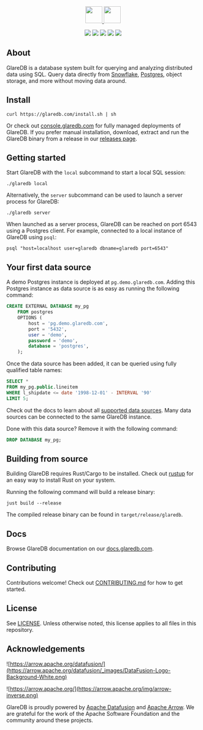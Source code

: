 <div align="center">
  <a href="https://glaredb.com#gh-light-mode-only">
    <img src="https://docs.glaredb.com/assets/logo.svg" height="44">
  </a>
  <a href="https://glaredb.com#gh-dark-mode-only">
    <img src="https://glaredb.com/logo.svg" height="44">
  </a>
</div>

<!-- Adds some spacing between logo and badges. -->
<p></p>

<div align="center">
<a href="https://docs.glaredb.com"><img src="https://img.shields.io/static/v1?label=docs&message=GlareDB%20Reference&color=55A39B&style=flat-square"></img></a>
<a href="https://github.com/GlareDB/glaredb/releases"><img src="https://img.shields.io/github/v/release/glaredb/glaredb?display_name=tag&style=flat-square"></img></a>
<a href="https://pypi.org/project/glaredb"><img src="https://img.shields.io/pypi/v/glaredb?style=flat-square"</img></a>
<a href="https://twitter.com/glaredb"><img src="https://img.shields.io/twitter/follow/glaredb?color=blue&logo=twitter&style=flat-square"></img></a>
<a href="https://discord.gg/2D7qxC5xkf"><img src="https://img.shields.io/static/v1?label=Chat on Discord&message= &color=360066&style=flat-square"></img></a>
</div>

## About

GlareDB is a database system built for querying and analyzing distributed data
using SQL. Query data directly from [Snowflake], [Postgres], object storage, and
more without moving data around.

## Install

```shell
curl https://glaredb.com/install.sh | sh
```

Or check out [console.glaredb.com](https://console.glaredb.com) for fully managed deployments of GlareDB.
If you prefer manual installation, download, extract and run the GlareDB binary from a release in our
[releases page](https://github.com/GlareDB/glaredb/releases).

## Getting started

Start GlareDB with the `local` subcommand to start a local SQL session:

```shell
./glaredb local
```

Alternatively, the `server` subcommand can be used to launch a server process
for GlareDB:

```shell
./glaredb server
```

When launched as a server process, GlareDB can be reached on port 6543 using a
Postgres client. For example, connected to a local instance of GlareDB using
`psql`:

```shell
psql "host=localhost user=glaredb dbname=glaredb port=6543"
```

## Your first data source

A demo Postgres instance is deployed at `pg.demo.glaredb.com`. Adding this
Postgres instance as data source is as easy as running the following command:

```sql
CREATE EXTERNAL DATABASE my_pg
    FROM postgres
    OPTIONS (
        host = 'pg.demo.glaredb.com',
        port = '5432',
        user = 'demo',
        password = 'demo',
        database = 'postgres',
    );
```

Once the data source has been added, it can be queried using fully qualified
table names:

```sql
SELECT *
FROM my_pg.public.lineitem
WHERE l_shipdate <= date '1998-12-01' - INTERVAL '90'
LIMIT 5;
```

Check out the docs to learn about all [supported data sources](https://docs.glaredb.com/docs/data-sources/supported/). Many
data sources can be connected to the same GlareDB instance.

Done with this data source? Remove it with the following command:

```sql
DROP DATABASE my_pg;
```

## Building from source

Building GlareDB requires Rust/Cargo to be installed. Check out [rustup](https://rustup.rs/) for
an easy way to install Rust on your system.

Running the following command will build a release binary:

```shell
just build --release
```

The compiled release binary can be found in `target/release/glaredb`.

## Docs

Browse GlareDB documentation on our [docs.glaredb.com](https://docs.glaredb.com).

## Contributing

Contributions welcome! Check out [CONTRIBUTING.md](CONTRIBUTING.md) for how to get started.

## License

See [LICENSE](./LICENSE). Unless otherwise noted, this license applies to all files in
this repository.

[Snowflake]: https://docs.glaredb.com/docs/data-sources/supported/snowflake.html
[Postgres]: https://docs.glaredb.com/docs/data-sources/supported/postgres.html
[Supported data sources]: https://docs.glaredb.com/docs/data-sources/supported/

## Acknowledgements

![https://arrow.apache.org/datafusion/](https://arrow.apache.org/datafusion/_images/DataFusion-Logo-Background-White.png)


![https://arrow.apache.org/](https://arrow.apache.org/img/arrow-inverse.png)

GlareDB is proudly powered by [Apache Datafusion](https://arrow.apache.org/datafusion/) and [Apache Arrow](https://arrow.apache.org/). We are grateful for the work of the Apache Software Foundation and the community around these projects.